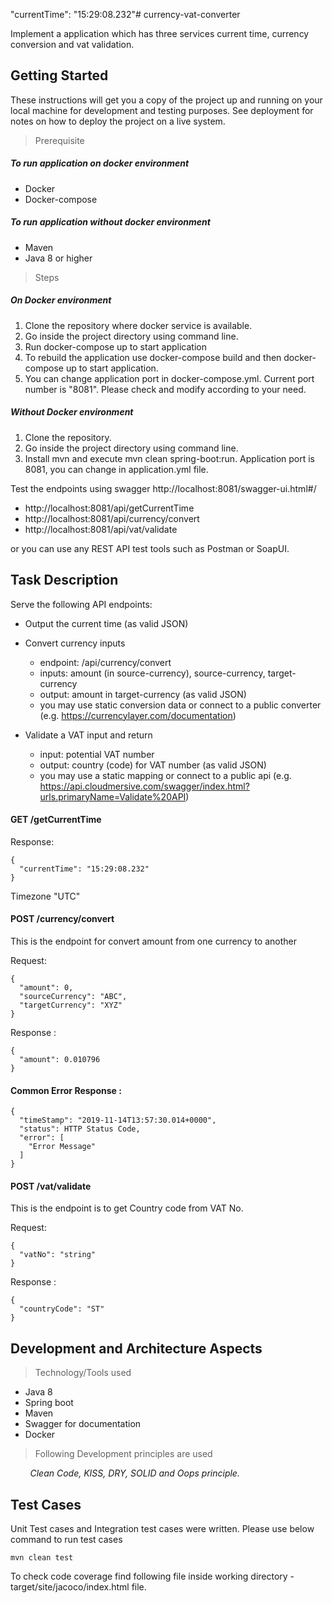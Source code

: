 "currentTime": "15:29:08.232"# currency-vat-converter

Implement a application which has three services current time, currency conversion and vat validation.

## Getting Started

These instructions will get you a copy of the project up and running on your local machine for development and testing purposes. See deployment for notes on how to deploy the project on a live system.

> Prerequisite

##### To run application on docker environment

* Docker 
* Docker-compose

##### To run application without docker environment

* Maven
* Java 8 or higher

> Steps

##### On Docker environment

1. Clone the repository where docker service is available.
2. Go inside the project directory using command line.
3. Run docker-compose up to start application
4. To rebuild the application use docker-compose build and then docker-compose up to start application.
5. You can change application port in docker-compose.yml. Current port number is "8081". Please check and modify according to your need.

   
##### Without Docker environment

1. Clone the repository.
2. Go inside the project directory using command line.
3. Install mvn and execute mvn clean spring-boot:run. Application port is 8081, you can change in application.yml file.


Test the endpoints using swagger http://localhost:8081/swagger-ui.html#/


  * http://localhost:8081/api/getCurrentTime
  * http://localhost:8081/api/currency/convert
  * http://localhost:8081/api/vat/validate
  
  or you can use any REST API test tools such as Postman or SoapUI.

## Task Description



Serve the following API endpoints:

* Output the current time (as valid JSON)
* Convert currency inputs
	* endpoint: /api/currency/convert
	* inputs: amount (in source-currency), source-currency, target-currency
	* output: amount in target-currency (as valid JSON)
	* you may use static conversion data or connect to a public converter (e.g. https://currencylayer.com/documentation)

* Validate a VAT input and return
	* input: potential VAT number
	* output: country (code) for VAT number (as valid JSON)
	* you may use a static mapping or connect to a public api (e.g. https://api.cloudmersive.com/swagger/index.html?urls.primaryName=Validate%20API)


#### GET /getCurrentTime

Response:

```
{
  "currentTime": "15:29:08.232"
}
```
Timezone "UTC"


#### POST /currency/convert

This is the endpoint for convert amount from one currency to another


Request:

```
{
  "amount": 0,
  "sourceCurrency": "ABC",
  "targetCurrency": "XYZ"
}
```

Response :

```
{
  "amount": 0.010796
}
```

#### Common Error Response :

```
{
  "timeStamp": "2019-11-14T13:57:30.014+0000",
  "status": HTTP Status Code,
  "error": [
    "Error Message"
  ]
}
```


#### POST /vat/validate

This is the endpoint is to get Country code from VAT No.


Request:

```
{
  "vatNo": "string"
}
```

Response :

```
{
  "countryCode": "ST"
}
```

## Development and Architecture Aspects

> Technology/Tools used

* Java 8
* Spring boot
* Maven 
* Swagger for documentation
* Docker

> Following Development principles are used

<I>&nbsp;&nbsp;&nbsp;&nbsp;&nbsp;&nbsp;&nbsp;&nbsp;Clean Code, KISS, DRY, SOLID and Oops principle.</I>

## Test Cases

Unit Test cases and Integration test cases were written. Please use below command to run test cases


```
mvn clean test
```



To check code coverage find following file inside working directory - target/site/jacoco/index.html file. 
